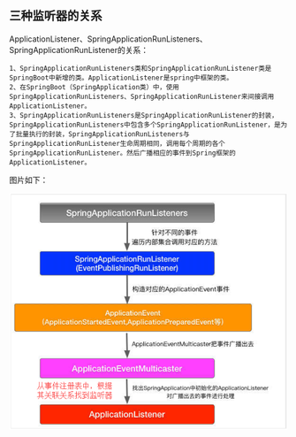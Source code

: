 ## 三种监听器的关系

ApplicationListener、SpringApplicationRunListeners、SpringApplicationRunListener的关系：

```
1、SpringApplicationRunListeners类和SpringApplicationRunListener类是SpringBoot中新增的类。ApplicationListener是spring中框架的类。
2、在SpringBoot（SpringApplication类）中，使用SpringApplicationRunListeners、SpringApplicationRunListener来间接调用ApplicationListener。
3、SpringApplicationRunListeners是SpringApplicationRunListener的封装，SpringApplicationRunListeners中包含多个SpringApplicationRunListener，是为了批量执行的封装，SpringApplicationRunListeners与SpringApplicationRunListener生命周期相同，调用每个周期的各个SpringApplicationRunListener。然后广播相应的事件到Spring框架的ApplicationListener。
```

图片如下：

![](.\img\applicationListener.png)

